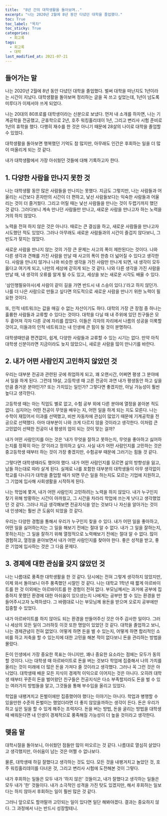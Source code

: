 ```yaml
---
title:  "8년 간의 대학생활을 돌아보며.."
excerpt: "나는 2020년 2월에 8년 동안 다녔던 대학을 졸업했다."
toc: True
toc_label: "목차"
toc_sticky: True
categories:
  - 회고록
tags:
  - 회고록
  - 대학
last_modified_at: 2021-07-21
---
```

## 들어가는 말
나는 2020년 2월에 8년 동안 다녔던 대학을 졸업했다. 벌써 대학을 떠난지도 1년이라는 시간이 지났다. 대학생활을 돌아보며 정리하는 글을 꼭 쓰고 싶었는데, 1년이 넘도록 미루다가 이제서야 쓰게 되었다.

나는 20대의 80프로를 대학생이라는 신분으로 보냈다. 먼저 내 소개를 하자면, 나는 기계공학을 전공했고, 군휴학으로 2년, 호주 워킹홀리데이 1년, 그리고 변리사 시험 준비로 1년의 휴학을 했다. 다행히 재수를 한 것은 아니기 때문에 28살의 나이로 대학을 졸업할 수 있었다.

대학생활을 돌아보면 행복했던 기억도 참 많지만, 아무래도 인간은 후회하는 일을 더 많이 떠올리게 되는 것 같다.

내가 대학생활에서 가장 아쉬웠던 것들에 대해 기록하고자 한다.

## 1. 다양한 사람을 만나지 못한 것

나는 대학생활 동안 많은 사람들을 만나지는 못했다. 지금도 그렇지만, 나는 사람들과 어울리는 시간보다 혼자만의 시간이 더 편하고, 낯선 사람들보다는 익숙한 사람들과 어울리는 것이 더 즐거웠다. 그리고 어릴 때는 낯선 사람들을 만나는 것이 두렵기까지 했던 것 같다. 그러다보니 계속 만나던 사람들만 만나고, 새로운 사람을 만나고자 하는 노력을 거의 하지 않았다.

노력을 전혀 하지 않은 것은 아니다. 때로는 큰 결심을 하고, 새로운 사람들을 만나고자 시도했던 적도 있었다. 그러나 아무래도 새로운 사람들과의 시간이 즐겁지 않다보니, 그 빈도가 잦지는 않았다.

새로운 사람을 만나지 않는 것의 가장 큰 문제는 사고의 폭이 제한된다는 것이다. 나와 다른 생각과 견해를 가진 사람을 만날 때 사고의 폭이 한층 더 넓어질 수 있다고 생각한다. 사람을 만나지 않거나 나와 비슷한 생각을 가진 사람만 만나게 되면, 내 생각이 모두 옳다고 여기게 되고, 나만의 세상에 갇히게 되는 것 같다. 나와 다른 생각을 가진 사람을 만날 때, 내 생각의 오류를 알게 될 수도 있고, 세상을 보는 새로운 시각도 배울 수 있다.

'삼인행필유아사(세 사람이 같이 길을 가면 반드시 내 스승이 있다.)'라고 하지 않던가. 나를 더 나은 사람으로 만들고 싶다면 의도적으로 새로운 사람을 만나기 위한 노력이 필요한 것이다.

또, 인적 네트워크는 값을 매길 수 없는 자산이기도 하다. 대학의 가장 큰 장점 중 하나는 훌륭한 사람들과 교류할 수 있다는 것이다. 대학을 다닐 때 내 주위에 있던 친구들은 모두 흩어져 각자 다른 곳에 자리를 잡았다. 이들은 각자의 자리에서 나름의 성공을 이룩할 것이고, 이들과의 인적 네트워크는 내 인생에 큰 힘이 될 것이 분명하다.

대학생때만큼 편견없이, 쉽게, 다양한 사람들과 교류할 수 있는 시기는 없다. 만약 아직 대학생 신분이라면 지금이라도 늦지 않았으니, 새로운 사람을 많이 만나기를 바란다.

## 2. 내가 어떤 사람인지 고민하지 않았던 것

우리는 대부분 전공과 관련된 곳에 취업하게 되고, 꽤 오랜시간, 어쩌면 평생 그 분야에서 일을 하게 된다. 그런데 19살, 고등학생 때 고른 전공이 과연 내가 평생동안 하고 싶을만큼 즐거운 분야인가? 또는 가치있는 일인가? 그렇다면 좋겠지만, 아닐 가능성이 훨씬 높다고 생각한다.

고등학생 때는 아는 직업도 별로 없고, 수험 공부 외에 다른 분야에 열정을 쏟아본 적도 없다. 심지어는 어떤 전공이 무엇을 배우는 지, 어떤 일을 하게 되는 지도 모른다. 나는 수학이 재밌어서 이과를 선택했고, 비싼 자동차에 관심이 많았기 때문에 기계공학을 전공으로 선택했다. 아마 대부분이 나와 크게 다르지 않을 것이라고 생각한다. 이처럼 큰 고민없이 선택한 전공이 내 평생의 업이 되는 것이 맞는 걸까?

내가 어떤 사람인지를 아는 것은 '내가 무엇을 잘하고 못하는지, 무엇을 좋아하고 싫어하는지를 정확히 아는 것'이라고 정의하고 싶다. 사실 내가 어떤 사람인지를 고민하는 것은 중고등학생 때부터 하는 것이 가장 좋겠지만, 수험공부 때문에 그러기는 힘들 것 같다.

그렇다면 대학생때라도 했어야 했다. 내가 어떤 사람인지를 모르면 삶의 방향성을 잃고, 남들 하는대로 따라 살게 된다. 실제로 나를 포함한 대부분의 대학생들이 아무 생각없이 학교를 다니다가 대학을 졸업할 때가 되면 무슨 일을 하는지도 모르는 기업에 지원하고, 그 기업에 입사해 사회생활을 시작하게 된다.

나는 학업에 쫓겨, 내가 어떤 사람인지 고민하려는 노력을 하지 않았다. 내가 누구인지 찾기 위해 방황하는 시간이 아까웠고, 그 시간을 차라리 학업에 쓰는게 낫다고 생각했었던 것 같다. 그러나 지금 생각해보면 전공지식을 얻는 것보다 나 자신을 알아가는 것이 내 인생에는 훨씬 큰 도움이 되었을 것 같다.

우리는 다양한 경험을 통해서 우리가 누구인지 찾을 수 있다. 내가 어떤 일을 좋아하고, 어떤 일을 싫어하는지는 그 일을 해보기 전에는 절대 알 수 없다. 내가 그 일을 잘하는지, 못하는지는 그 일을 잘하기 위해 열정적으로 노력해보기 전에는 절대 알 수 없다. 많이 경험하고, 열정을 쏟아보면서 내가 어떤 사람인지를 찾아야 한다. 좋은 성적을 받고, 좋은 기업에 입사하는 것은 그 다음 문제다.

## 3. 경제에 대한 관심을 갖지 않았던 것

 나는 나름대로 풍족한 대학생활을 한 것 같다. 당시에는 전혀 그렇게 생각하지 않았지만, 이제 와서 돌아보니 아주 풍족했던 시절인 것 같다. 나는 대학교 1학년 때 짧게 아르바이트를 한 것 이외에는 아르바이트를 한 경험이 전혀 없다. 부모님께서는 과거에 공부에 집중하지 못했던 환경에 대한 아쉬움이 있으셨는지 나에게는 공부만 할 수 있는 환경을 만들어주시고자 노력하셨다. 그 바램대로 나는 부모님께 용돈을 받으며 오로지 공부에만 집중할 수 있었다.

 내가 아르바이트를 하지 않아도 되는 환경을 만들어주신 것은 아주 감사한 일이다. 그러나 세상의 모든 일이 그러하듯 이것 또한 명암이 있었던 것 같다. 대학을 졸업하고 보니, 나는 경제관념이 전혀 없었다. 어떻게 하면 돈을 벌 수 있는지, 어떻게 하면 합리적인 소비를 하고 저축을 할 수 있는지에 대한 고민을 해본 적이 없다보니 돈을 관리하는 방법을 몰랐다.

 돈이 인생에서 가장 중요한 목표는 아니지만, 꽤나 중요한 요소라는 점에는 모두가 동의할 것이다. 나는 대학생 때 아르바이트로 돈을 버는 것보다 학업에 집중해서 나의 가치를 올리는 것이 미래에 더 많은 돈을 가져다 줄 것이라고 생각했다. 그러나 꼭 그런 것은 아니었다. 대학생때 배운 모든 지식이 경제적 이익으로 이어지는 것은 아니다. 오히려 대학생 때부터 꾸준히 돈을 벌어왔던 친구들은 전공지식은 다소 부족할지라도 돈을 벌 수 있는 여러가지 방법들을 알고, 그것들을 통해 부수입을 올리고 있었다.

 학업을 내팽겨치고 돈벌이에만 집중했어야 했다는 이야기는 아니다. 학업과 병행할 수 있을만한 수준의 돈벌이는 했었더라면 더 좋지 않았을까하는 생각이 든다. 돈은 우리가 하고 싶은 일을 할 수 있게 해주는 조력자다. 돈을 버는 방법, 돈을 굴리는 방법을 대학생 때 배워둔다면 내 인생이 경제적으로 풍족해질 가능성이 더 높을 것이라고 생각한다.

## 맺음 말

대학시절을 돌아보니, 아쉬웠던 점들만 많이 떠오르는 것 같다. 나름대로 열심히 살았다고 생각했지만, 아쉬움이 남는 것은 어쩔 수 없나보다.

물론, 대학생때 하길 잘했다고 생각하는 것도 있다. 모든 것을 내팽겨치고 놀았던 것, 호주 워킹홀리데이를 다녀온 것, 그리고 변리사 시험에 도전해본 것이 그렇다. 

내가 후회하는 일들은 모두 내가 '하지 않은' 것들이고, 내가 잘했다고 생각하는 일들은 모두 내가 '한' 것들이다. 내가 소극적인 성격을 가진 탓도 있겠지만, 해서 후회하는 일보다는 하지 않아서 후회하는 일이 훨씬 많은 것 같다.

그러니 앞으로도 할까말까 고민되는 일이 있다면 일단 해봐야겠다. 결과는 중요하지 않다. 그 과정에서 나는 반드시 성장할테니.
